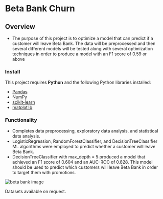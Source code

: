 # Beta Bank Churn

## Overview

* The purpose of this project is to optimize a model that can predict if a customer will leave Beta Bank. The data will be preprocessed and then several different models will be tested along with several optimization techniques in order to produce a model with an F1 score of 0.59 or above

### Install

This project requires **Python** and the following Python libraries installed:

- [Pandas](http://pandas.pydata.org/)
- [NumPy](http://www.numpy.org/)
- [scikit-learn](http://scikit-learn.org/stable/)
- [matplotlib](http://matplotlib.org/)

### Functionality

* Completes data preprocessing, exploratory data analysis, and statistical data analysis.
* LogisticRegression, RandomForestClassifier, and DecisionTreeClassifier ML algorithms were employed to predict whether a customer will leave Beta Bank.
* DecisionTreeClassifier with max_depth = 5 produced a model that achieved an F1 score of 0.604 and an AUC-ROC of 0.828. This model should be used to predict which customers will leave Beta Bank in order to target them with promotions.


![beta bank image](https://github.com/Bidesh-Ghosh/Data_Projects_TripleTen/assets/152648624/3f003690-796c-407b-9d19-c5b3096c2cd7)

Datasets available on request.
